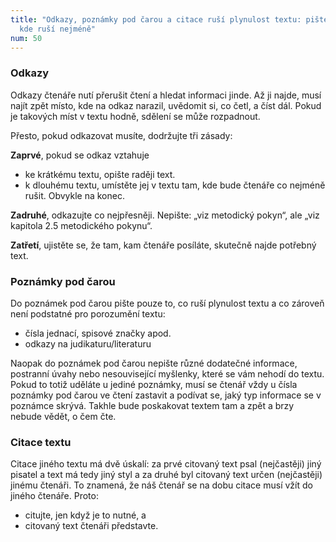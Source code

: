 ```yaml
---
title: "Odkazy, poznámky pod čarou a citace ruší plynulost textu: pište je tam,
  kde ruší nejméně"
num: 50
---
```

### Odkazy

Odkazy čtenáře nutí přerušit čtení a hledat informaci jinde. Až ji najde, musí najít zpět místo, kde na odkaz narazil, uvědomit si, co četl, a číst dál. Pokud je takových míst v textu hodně, sdělení se může rozpadnout.

Přesto, pokud odkazovat musíte, dodržujte tři zásady:

**Zaprvé**, pokud se odkaz vztahuje

* ke krátkému textu, opište raději text.
* k dlouhému textu, umístěte jej v textu tam, kde bude čtenáře co nejméně rušit. Obvykle na konec.

**Zadruhé**, odkazujte co nejpřesněji. Nepište: „viz metodický pokyn“, ale „viz kapitola 2.5 metodického pokynu“.

**Zatřetí**, ujistěte se, že tam, kam čtenáře posíláte, skutečně najde potřebný text.

### Poznámky pod čarou

Do poznámek pod čarou pište pouze to, co ruší plynulost textu a co zároveň není podstatné pro porozumění textu:

* čísla jednací, spisové značky apod.
* odkazy na judikaturu/literaturu

Naopak do poznámek pod čarou nepište různé dodatečné informace, postranní úvahy nebo nesouvisející myšlenky, které se vám nehodí do textu. Pokud to totiž uděláte u jediné poznámky, musí se čtenář vždy u čísla poznámky pod čarou ve čtení zastavit a podívat se, jaký typ informace se v poznámce skrývá. Takhle bude poskakovat textem tam a zpět a brzy nebude vědět, o čem čte.

### Citace textu

Citace jiného textu má dvě úskalí: za prvé citovaný text psal (nejčastěji) jiný pisatel a text má tedy jiný styl a za druhé byl citovaný text určen (nejčastěji) jinému čtenáři. To znamená, že náš čtenář se na dobu citace musí vžít do jiného čtenáře. Proto:

* citujte, jen když je to nutné, a
* citovaný text čtenáři představte.